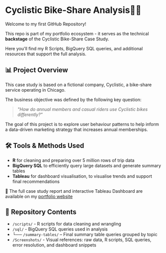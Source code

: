 # Cyclistic Bike-Share Analysis🚴‍♀️

Welcome to my first GitHub Repository!

This repo is part of my portfolio ecosystem - it serves as the technical **backstage** of the Cyclistic Bike-Share Case Study.

Here you'll find my R Scripts, BigQuery SQL queries, and additional resources that support the full analysis.

## 📊 Project Overview

This case study is based on a fictional company, Cyclistic, a bike-share service operating in Chicago.

The business objective was defined by the following key question:
> *"How do annual members and casual riders use Cyclistic bikes differently?"*

The goal of this project is to explore user behaviour patterns to help inform a data-driven marketing strategy that increases annual memberships.

## 🛠 Tools & Methods Used
- **R** for cleaning and preparing over 5 million rows of trip data
- **BigQuery SQL** to efficiently query large datasets and generate summary tables
- **Tableau** for dashboard visualisation, to visualise trends and support final recommendations

📎 The full case study report and interactive Tableau Dashboard are available on my 
[portfolio website](https://datascienceportfol.io/sephorakelonga)

## 📁 Repository Contents
- `/scripts/` - R scripts for data cleaning and wrangling
- `/sql/` - BigQuery SQL queries used in analysis
-  └── `/summary-tables/` – Final summary table queries grouped by topic
- `/Screenshots/` - Visual references: raw data, R scripts, SQL queries, error resolution, and dashboard snippets
